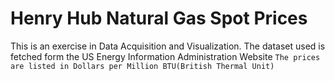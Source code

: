 # Henry Hub Natural Gas Spot Prices

This is an exercise in Data Acquisition and Visualization. The dataset used is fetched form the US Energy Information Administration Website
`The prices are listed in Dollars per Million BTU(British Thermal Unit)`
